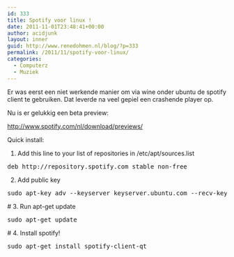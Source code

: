 ```yaml
---
id: 333
title: Spotify voor linux !
date: 2011-11-01T23:48:41+00:00
author: acidjunk
layout: inner
guid: http://www.renedohmen.nl/blog/?p=333
permalink: /2011/11/spotify-voor-linux/
categories:
  - Computerz
  - Muziek
---
```

Er was eerst een niet werkende manier om via wine onder ubuntu de spotify client te gebruiken. Dat leverde na veel gepiel een crashende player op.

Nu is er gelukkig een beta preview:
  
http://www.spotify.com/nl/download/previews/

Quick install:
  
1. Add this line to your list of repositories in /etc/apt/sources.list

<pre>deb http://repository.spotify.com stable non-free</pre>

2. Add public key 

<pre>sudo apt-key adv --keyserver keyserver.ubuntu.com --recv-keys 4E9CFF4E</pre>

\# 3. Run apt-get update

<pre>sudo apt-get update</pre>

\# 4. Install spotify!

<pre>sudo apt-get install spotify-client-qt</pre>